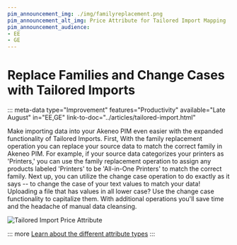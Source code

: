```yaml
---
pim_announcement_img: ./img/familyreplacement.png
pim_announcement_alt_img: Price Attribute for Tailored Import Mapping
pim_announcement_audience:
- EE
- GE
---
```


# Replace Families and Change Cases with Tailored Imports
::: meta-data type="Improvement" features="Productivity" available="Late August" in="EE,GE" link-to-doc="../articles/tailored-import.html"

Make importing data into your Akeneo PIM even easier with the expanded functionality of Tailored Imports. First, With the family replacement operation you can replace your source data to match the correct family in Akeneo PIM. For example, if your source data categorizes your printers as 'Printers,' you can use the family replacement operation to assign any products labeled 'Printers' to be 'All-in-One Printers' to match the correct family. Next up, you can utilize the change case operation to do exactly as it says -- to change the case of your text values to match your data! Uploading a file that has values in all lower case? Use the change case functionality to capitalize them. With additional operations you'll save time and the headache of manual data cleansing.

![Tailored Import Price Attribute](../img/familyreplacement.png)

::: more
[Learn about the different attribute types](../articles/what-is-an-attribute.html#akeneo-attribute-types)
:::
